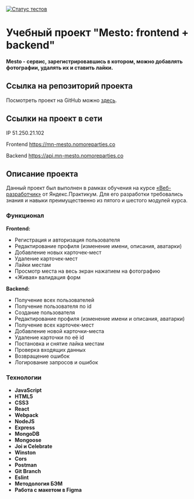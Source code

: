 [![Статус тестов](../../actions/workflows/tests.yml/badge.svg)](../../actions/workflows/tests.yml)

# Учебный проект "Mesto: frontend + backend"

**Mesto - сервис, зарегистрировавшись в котором, можно добавлять фотографии, удалять их и ставить лайки.**

## Ссылка на репозиторий проекта

Посмотреть проект на GitHub можно [здесь](https://github.com/MarinaNasonkina/react-mesto-api-full-gha).

## Ссылки на проект в сети

IP 51.250.21.102

Frontend <https://mn-mesto.nomoreparties.co>

Backend <https://api.mn-mesto.nomoreparties.co>

## Описание проекта

Данный проект был выполнен в рамках обучения на курсе [«Веб-разработчик»](https://practicum.yandex.ru/web/) от Яндекс.Практикум. Для его разработки требовались знания и навыки преимущественно из пятого и шестого модулей курса.

### Функционал

**Frontend:**

* Регистрация и авторизация пользователя
* Редактирование профиля (изменение имени, описания, аватарки)
* Добавление новых карточек-мест
* Удаление карточек-мест
* Лайки местам
* Просмотр места на весь экран нажатием на фотографию
* «Живая» валидация форм

**Backend:**

* Получение всех пользователей
* Получение пользователя по id
* Создание пользователя
* Редактирование профиля (изменение имени и описания, аватарки)
* Получение всех карточек-мест
* Добавление новой карточки-места
* Удаление карточки по её id
* Постановка и снятие лайка местам
* Проверка входящих данных
* Возвращение ошибок
* Логирование запросов и ошибок

### Технологии

* **JavaScript**
* **HTML5**
* **CSS3**
* **React**
* **Webpack**
* **NodeJS**
* **Express**
* **MongoDB**
* **Mongoose**
* **Joi и Celebrate**
* **Winston**
* **Cors**
* **Postman**
* **Git Branch**
* **Eslint**
* **Методология БЭМ**
* **Работа с макетом в Figma**
